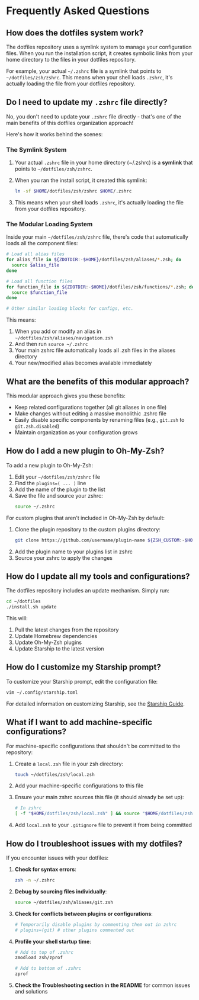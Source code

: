 # Frequently Asked Questions

## How does the dotfiles system work?

The dotfiles repository uses a symlink system to manage your configuration files. When you run the installation script, it creates symbolic links from your home directory to the files in your dotfiles repository.

For example, your actual `~/.zshrc` file is a symlink that points to `~/dotfiles/zsh/zshrc`. This means when your shell loads `.zshrc`, it's actually loading the file from your dotfiles repository.

## Do I need to update my `.zshrc` file directly?

No, you don't need to update your `.zshrc` file directly - that's one of the main benefits of this dotfiles organization approach!

Here's how it works behind the scenes:

### The Symlink System

1. Your actual `.zshrc` file in your home directory (~/.zshrc) is a **symlink** that points to `~/dotfiles/zsh/zshrc`.

2. When you ran the install script, it created this symlink:
   ```bash
   ln -sf $HOME/dotfiles/zsh/zshrc $HOME/.zshrc
   ```

3. This means when your shell loads `.zshrc`, it's actually loading the file from your dotfiles repository.

### The Modular Loading System

Inside your main `~/dotfiles/zsh/zshrc` file, there's code that automatically loads all the component files:

```bash
# Load all alias files
for alias_file in ${ZDOTDIR:-$HOME}/dotfiles/zsh/aliases/*.zsh; do
  source $alias_file
done

# Load all function files 
for function_file in ${ZDOTDIR:-$HOME}/dotfiles/zsh/functions/*.zsh; do
  source $function_file
done

# Other similar loading blocks for configs, etc.
```

This means:

1. When you add or modify an alias in `~/dotfiles/zsh/aliases/navigation.zsh`
2. And then run `source ~/.zshrc`
3. Your main zshrc file automatically loads all .zsh files in the aliases directory
4. Your new/modified alias becomes available immediately

## What are the benefits of this modular approach?

This modular approach gives you these benefits:
- Keep related configurations together (all git aliases in one file)
- Make changes without editing a massive monolithic .zshrc file
- Easily disable specific components by renaming files (e.g., `git.zsh` to `git.zsh.disabled`)
- Maintain organization as your configuration grows

## How do I add a new plugin to Oh-My-Zsh?

To add a new plugin to Oh-My-Zsh:

1. Edit your `~/dotfiles/zsh/zshrc` file
2. Find the `plugins=( ... )` line
3. Add the name of the plugin to the list
4. Save the file and source your zshrc:
   ```bash
   source ~/.zshrc
   ```

For custom plugins that aren't included in Oh-My-Zsh by default:

1. Clone the plugin repository to the custom plugins directory:
   ```bash
   git clone https://github.com/username/plugin-name ${ZSH_CUSTOM:-$HOME/.oh-my-zsh/custom}/plugins/plugin-name
   ```
2. Add the plugin name to your plugins list in zshrc
3. Source your zshrc to apply the changes

## How do I update all my tools and configurations?

The dotfiles repository includes an update mechanism. Simply run:

```bash
cd ~/dotfiles
./install.sh update
```

This will:
1. Pull the latest changes from the repository
2. Update Homebrew dependencies
3. Update Oh-My-Zsh plugins
4. Update Starship to the latest version

## How do I customize my Starship prompt?

To customize your Starship prompt, edit the configuration file:

```bash
vim ~/.config/starship.toml
```

For detailed information on customizing Starship, see the [Starship Guide](../starship-guide.md).

## What if I want to add machine-specific configurations?

For machine-specific configurations that shouldn't be committed to the repository:

1. Create a `local.zsh` file in your zsh directory:
   ```bash
   touch ~/dotfiles/zsh/local.zsh
   ```

2. Add your machine-specific configurations to this file

3. Ensure your main zshrc sources this file (it should already be set up):
   ```bash
   # In zshrc
   [ -f "$HOME/dotfiles/zsh/local.zsh" ] && source "$HOME/dotfiles/zsh/local.zsh"
   ```

4. Add `local.zsh` to your `.gitignore` file to prevent it from being committed

## How do I troubleshoot issues with my dotfiles?

If you encounter issues with your dotfiles:

1. **Check for syntax errors**:
   ```bash
   zsh -n ~/.zshrc
   ```

2. **Debug by sourcing files individually**:
   ```bash
   source ~/dotfiles/zsh/aliases/git.zsh
   ```

3. **Check for conflicts between plugins or configurations**:
   ```bash
   # Temporarily disable plugins by commenting them out in zshrc
   # plugins=(git) # other plugins commented out
   ```

4. **Profile your shell startup time**:
   ```bash
   # Add to top of .zshrc
   zmodload zsh/zprof
   
   # Add to bottom of .zshrc
   zprof
   ```

5. **Check the Troubleshooting section in the README** for common issues and solutions 